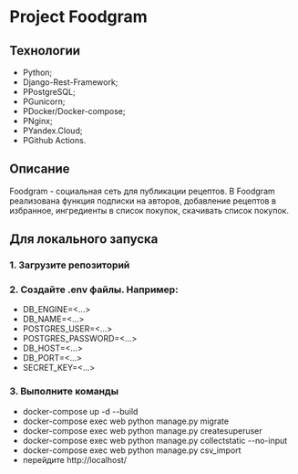# Project Foodgram

## Технологии
- Python;
- Django-Rest-Framework;
- PPostgreSQL;
- PGunicorn;
- PDocker/Docker-compose;
- PNginx;
- PYandex.Cloud;
- PGithub Actions.

## Описание
Foodgram - социальная сеть для публикации рецептов. В Foodgram реализована функция подписки на авторов, добавление рецептов в избранное, ингредиенты в список покупок, скачивать список покупок.

## Для локального запуска

### 1. Загрузите репозиторий

### 2. Создайте .env файлы. Например:

- DB_ENGINE=<...>
- DB_NAME=<...>
- POSTGRES_USER=<...>
- POSTGRES_PASSWORD=<...>
- DB_HOST=<...>
- DB_PORT=<...>
- SECRET_KEY=<...>

### 3. Выполните команды

- docker-compose up -d --build
- docker-compose exec web python manage.py migrate
- docker-compose exec web python manage.py createsuperuser
- docker-compose exec web python manage.py collectstatic --no-input
- docker-compose exec web python manage.py csv_import
- перейдите http://localhost/

